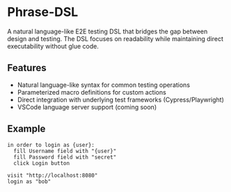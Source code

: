 # Phrase-DSL

A natural language-like E2E testing DSL that bridges the gap between design and testing. The DSL focuses on readability while maintaining direct executability without glue code.

## Features

- Natural language-like syntax for common testing operations
- Parameterized macro definitions for custom actions
- Direct integration with underlying test frameworks (Cypress/Playwright)
- VSCode language server support (coming soon)

## Example

```
in order to login as {user}:
  fill Username field with "{user}"
  fill Password field with "secret"
  click Login button

visit "http://localhost:8080"
login as "bob"
```
